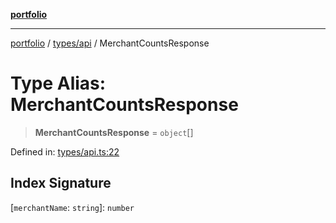 [**portfolio**](../../../README.md)

***

[portfolio](../../../modules.md) / [types/api](../README.md) / MerchantCountsResponse

# Type Alias: MerchantCountsResponse

> **MerchantCountsResponse** = `object`[]

Defined in: [types/api.ts:22](https://github.com/tnorlund/Portfolio/blob/b798fdf86dba9b0bd141564a553d3210687d6201/portfolio/types/api.ts#L22)

## Index Signature

\[`merchantName`: `string`\]: `number`

